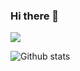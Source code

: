 ### Hi there 👋

![](https://komarev.com/ghpvc/?username=ruo2019&color=yellow)

![Github stats](https://github-readme-stats.vercel.app/api?username=ruo2019)
